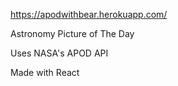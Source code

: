 https://apodwithbear.herokuapp.com/

Astronomy Picture of The Day

Uses NASA's APOD API

Made with React
